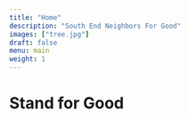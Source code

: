 ```yaml
---
title: "Home"
description: "South End Neighbors For Good"
images: ["tree.jpg"]
draft: false
menu: main
weight: 1
---
```


# Stand for Good
